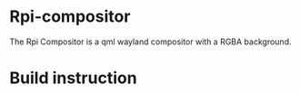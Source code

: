 Rpi-compositor
==============
The Rpi Compositor is a qml wayland compositor with a RGBA background.

Build instruction
==============

